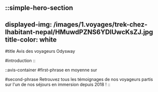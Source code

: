 ::simple-hero-section
---
displayed-img: /images/1.voyages/trek-chez-lhabitant-nepal/HMuwdPZNS6YDlUwcKsZJ.jpg
title-color: white
---
#title
Avis des voyageurs Odysway

#introduction
::

::avis-container
#first-phrase
en moyenne sur

#second-phrase
Retrouvez tous les témoignages de nos voyageurs partis sur l'un de nos séjours en immersion depuis 2018 !
::
